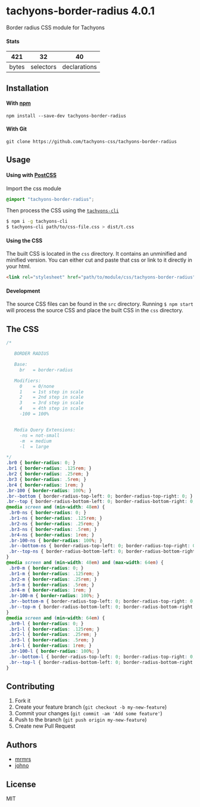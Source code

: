 # tachyons-border-radius 4.0.1

Border radius CSS module for Tachyons

#### Stats

421 | 32 | 40
---|---|---
bytes | selectors | declarations

## Installation

#### With [npm](https://npmjs.com)

```
npm install --save-dev tachyons-border-radius
```

#### With Git

```
git clone https://github.com/tachyons-css/tachyons-border-radius
```

## Usage

#### Using with [PostCSS](https://github.com/postcss/postcss)

Import the css module

```css
@import "tachyons-border-radius";
```

Then process the CSS using the [`tachyons-cli`](https://github.com/tachyons-css/tachyons-cli)

```sh
$ npm i -g tachyons-cli
$ tachyons-cli path/to/css-file.css > dist/t.css
```

#### Using the CSS

The built CSS is located in the `css` directory. It contains an unminified and minified version.
You can either cut and paste that css or link to it directly in your html.

```html
<link rel="stylesheet" href="path/to/module/css/tachyons-border-radius">
```

#### Development

The source CSS files can be found in the `src` directory.
Running `$ npm start` will process the source CSS and place the built CSS in the `css` directory.

## The CSS

```css
/*

   BORDER RADIUS

   Base:
     br   = border-radius

   Modifiers:
     0    = 0/none
     1    = 1st step in scale
     2    = 2nd step in scale
     3    = 3rd step in scale
     4    = 4th step in scale
     -100 = 100%


   Media Query Extensions:
     -ns = not-small
     -m  = medium
     -l  = large

*/
.br0 { border-radius: 0; }
.br1 { border-radius: .125rem; }
.br2 { border-radius: .25rem; }
.br3 { border-radius: .5rem; }
.br4 { border-radius: 1rem; }
.br-100 { border-radius: 100%; }
.br--bottom { border-radius-top-left: 0; border-radius-top-right: 0; }
.br--top { border-radius-bottom-left: 0; border-radius-bottom-right: 0; }
@media screen and (min-width: 48em) {
 .br0-ns { border-radius: 0; }
 .br1-ns { border-radius: .125rem; }
 .br2-ns { border-radius: .25rem; }
 .br3-ns { border-radius: .5rem; }
 .br4-ns { border-radius: 1rem; }
 .br-100-ns { border-radius: 100%; }
 .br--bottom-ns { border-radius-top-left: 0; border-radius-top-right: 0; }
 .br--top-ns { border-radius-bottom-left: 0; border-radius-bottom-right: 0; }
}
@media screen and (min-width: 48em) and (max-width: 64em) {
 .br0-m { border-radius: 0; }
 .br1-m { border-radius: .125rem; }
 .br2-m { border-radius: .25rem; }
 .br3-m { border-radius: .5rem; }
 .br4-m { border-radius: 1rem; }
 .br-100-m { border-radius: 100%; }
 .br--bottom-m { border-radius-top-left: 0; border-radius-top-right: 0; }
 .br--top-m { border-radius-bottom-left: 0; border-radius-bottom-right: 0; }
}
@media screen and (min-width: 64em) {
 .br0-l { border-radius: 0; }
 .br1-l { border-radius: .125rem; }
 .br2-l { border-radius: .25rem; }
 .br3-l { border-radius: .5rem; }
 .br4-l { border-radius: 1rem; }
 .br-100-l { border-radius: 100%; }
 .br--bottom-l { border-radius-top-left: 0; border-radius-top-right: 0; }
 .br--top-l { border-radius-bottom-left: 0; border-radius-bottom-right: 0; }
}
```

## Contributing

1. Fork it
2. Create your feature branch (`git checkout -b my-new-feature`)
3. Commit your changes (`git commit -am 'Add some feature'`)
4. Push to the branch (`git push origin my-new-feature`)
5. Create new Pull Request

## Authors

* [mrmrs](http://mrmrs.io)
* [johno](http://johnotander.com)

## License

MIT

